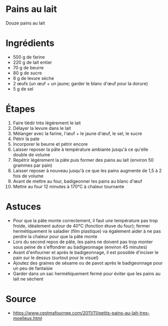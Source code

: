 Pains au lait
=====
Douze pains au lait

# Ingrédients
- 500 g de farine
- 220 g de lait entier
- 70 g de beurre
- 80 g de sucre
- 8 g de levure sèche
- 2 œufs (un œuf + un jaune; garder le blanc d'œuf pour la dorure)
- 5 g de sel

# Étapes
1. Faire tièdir très légérement le lait
2. Délayer la levure dans le lait
3. Mélanger avec la farine, l'œuf + le jaune d'œuf, le sel, le sucre
4. Pétrir la pate
5. Incorporer le beurre et pétrir encore
6. Laisser reposer la pâte à température ambiante jusqu'à ce qu'elle double de
   volume
7. Repétrir légérement la pâte puis former des pains au lait (environ 50 grammes
   par pain)
8. Laisser reposer à nouveau jusqu'à ce que les pains augmente de 1,5 à 2 fois
   de volume
9. Avant de mettre au four, badigeonner les pains au blanc d'œuf
9. Mettre au four 12 minutes à 170°C à chaleur tournante

# Astuces
- Pour que la pâte monte correctement, il faut une température pas trop froide,
  idéalement autour de 40°C (fonction étuve du four); fermer hermétiquement le
  saladier (film plastique) va également aider à ne pas perdre la chaleur pour
  que la pâte monte
- Lors du second repos de pâte, les pains ne doivent pas trop monter sous peine
  de s'effondrer au badigeonnage (environ 45 minutes)
- Avant d'enfourner et après le badigeonnage, il est possible d'inciser le pain
  sur le dessus (surtout pour le visuel)
- Ajoutez des graines de sésame ou de pavot après le badigeonnage pour un peu de
  fantaisie
- Garder dans un sac hermétiquement fermé pour éviter que les pains au lait ne
sèchent

# Source
- https://www.cestmafournee.com/2011/11/petits-pains-au-lait-tres-moelleux.html
